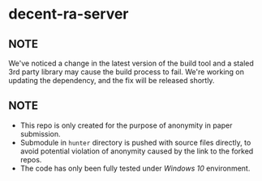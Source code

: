 # decent-ra-server

## NOTE

We've noticed a change in the latest version of the build tool and a staled 3rd party library may cause the build process to fail. We're working on updating the dependency, and the fix will be released shortly.

## NOTE
- This repo is only created for the purpose of anonymity in paper submission.
- Submodule in `hunter` directory is pushed with source files directly, to avoid potential violation of anonymity caused by the link to the forked repos.
- The code has only been fully tested under *Windows 10* environment.
